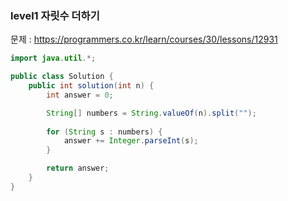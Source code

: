 ### level1 자릿수 더하기

문제 : https://programmers.co.kr/learn/courses/30/lessons/12931

```java
import java.util.*;

public class Solution {
    public int solution(int n) {
        int answer = 0;

        String[] numbers = String.valueOf(n).split("");
        
        for (String s : numbers) {
            answer += Integer.parseInt(s);
        }

        return answer;
    }
}
```